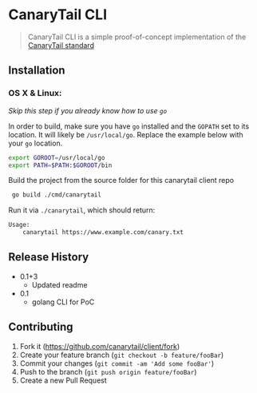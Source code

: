 # CanaryTail CLI
> CanaryTail CLI is a simple proof-of-concept implementation of the [CanaryTail standard](https://github.com/canarytail/standard)

## Installation

### OS X & Linux:

*Skip this step if you already know how to use `go`*

In order to build, make sure you have `go` installed and the `GOPATH` set to its location. It will likely be `/usr/local/go`. Replace the example below with your `go` location.

```sh
export GOROOT=/usr/local/go
export PATH=$PATH:$GOROOT/bin
```

Build the project from the source folder for this canarytail client repo

```sh
 go build ./cmd/canarytail
```

Run it via `./canarytail`, which should return:

```sh
Usage:
	canarytail https://www.example.com/canary.txt
```

## Release History

* 0.1+3
    * Updated readme
* 0.1
    * golang CLI for PoC

## Contributing

1. Fork it (<https://github.com/canarytail/client/fork>)
2. Create your feature branch (`git checkout -b feature/fooBar`)
3. Commit your changes (`git commit -am 'Add some fooBar'`)
4. Push to the branch (`git push origin feature/fooBar`)
5. Create a new Pull Request
